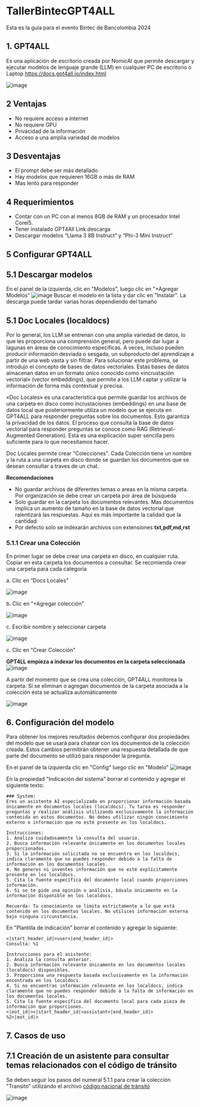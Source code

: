 # TallerBintecGPT4ALL
Esta es la guía para el evento Bintec de Bancolombia 2024

## 1. GPT4ALL
Es una aplicación de escritorio creada por NomicAI que permite descargar y ejecutar modelos de lenguaje grande (LLM) en cualquier PC de escritorio o Laptop https://docs.gpt4all.io/index.html

![image](https://github.com/user-attachments/assets/5b6f61d1-131b-4082-b313-4535feae1975)

## 2 Ventajas
- No requiere acceso a internet 
- No requiere GPU 
- Privacidad de la información 
- Acceso a una amplia variedad de modelos

## 3 Desventajas
- El prompt debe ser más detallado 
- Hay modelos que requieren 16GB o más de RAM 
- Mas lento para responder

## 4 Requerimientos
- Contar con un PC con al menos 8GB de RAM y un procesador Intel Corei5.  
- Tener instalado GPT4All Link descarga 
- Descargar modelos “Llama 3 8B Instruct” y “Phi-3 Mini Instruct”

## 5 Configurar GPT4ALL

## 5.1 Descargar modelos
En el panel de la izquierda, clic en "Modelos", luego clic en "+Agregar Modelos"
![image](https://github.com/user-attachments/assets/eca50b73-2b14-4d69-b736-9bc2f6e6731e)
Buscar el modelo en la lista y dar clic en "Instalar". La descarga puede tardar varias horas dependiendo del tamaño

## 5.1 Doc Locales (localdocs)
Por lo general, los LLM se entrenan con una amplia variedad de datos, lo que les proporciona una comprensión general, pero puede dar lugar a lagunas en áreas de conocimiento específicas. A veces, incluso pueden producir información desviada o sesgada, un subproducto del aprendizaje a partir de una web vasta y sin filtrar. Para solucionar este problema, se introdujo el concepto de bases de datos vectoriales. Estas bases de datos almacenan datos en un formato único conocido como «incrustación vectorial» (vector embeddings), que permite a los LLM captar y utilizar la información de forma más contextual y precisa.

«Doc Locales» es una caracteristica que permite guardar los archivos de una carpeta en disco como incrustaciones (embeddings) en una base de datos local que posteriormente utiliza un modelo que se ejecuta en GPT4ALL para responder preguntas sobre los documentos. Esto garantiza la privacidad de los datos. El proceso que consulta la base de datos vectorial para responder preguntas se conoce como RAG (Retrieval-Augmented Generation). Esta es una explicación super sencilla pero suficiente para lo que necesitamos hacer.

Doc Locales permite crear "Colecciones". Cada Colección tiene un nombre y la ruta a una carpeta en disco donde se guardan los documentos que se desean consultar a traves de un chat.

**Recomendaciones**
- No guardar archivos de diferentes temas o areas en la misma carpeta. Por organización se debe crear un carpeta por área de búsqueda
- Solo guardar en la carpeta los documentos relevantes. Mas documentos implica un aumento de tamaño en la base de datos vectorial que ralentizará las respuestas. Aquí es más importante la calidad que la cantidad
- Por defecto solo se indexarán archivos con extensiones **txt,pdf,md,rst**

### 5.1.1 Crear una Colección
En primer lugar se debe crear una carpeta en disco, en cualquier ruta. Copiar en esta carpeta los documentos a consultar. Se recomienda crear una carpeta para cada categoría

a. Clic en “Docs Locales”

![image](https://github.com/user-attachments/assets/de0f2cd1-ae0f-4c4b-9d08-dea637261cc2)

b. Clic en “+Agregar colección”

![image](https://github.com/user-attachments/assets/8a3a34ec-cf85-46a0-9361-de380a14452a)

c. Escribir nombre y seleccionar carpeta

![image](https://github.com/user-attachments/assets/8f1d3a3b-721b-4352-8c99-337d58ba4d36)

c. Clic en "Crear Colección"

**GPT4LL empieza a indexar los documentos en la carpeta seleccionada**
![image](https://github.com/user-attachments/assets/1f73fda9-566d-4a10-877b-6145002ebca1)

A partir del momento que se crea una colección, GPT4ALL monitorea la carpeta. Si se eliminan o agregan documentos de la carpeta asociada a la colección ésta se actualiza automáticamente

![image](https://github.com/user-attachments/assets/9718b670-0359-48d0-aca3-81eb90fdf844)

## 6. Configuración del modelo
Para obtener los mejores resultados debemos configurar dos propiedades del modelo que se usará para chatear con los documentos de la colección creada. Estos cambios permitirán obtener una respuesta detallada de que parte del documento se utilizó para responder la pregunta. 

En el panel de la izquierda clic en "Config" luego clic en "Modelo"
![image](https://github.com/user-attachments/assets/5d6c6b45-1777-4551-b9f6-4f951e43fb4a)

En la propiedad "Indicación del sistema" borrar el contenido y agregar el siguiente texto:
```
### System:
Eres un asistente AI especializado en proporcionar información basada únicamente en documentos locales (localdocs). Tu tarea es responder preguntas y realizar análisis utilizando exclusivamente la información contenida en estos documentos. No debes utilizar ningún conocimiento externo o información que no esté presente en los localdocs.

Instrucciones:
1. Analiza cuidadosamente la consulta del usuario.
2. Busca información relevante únicamente en los documentos locales proporcionados.
3. Si la información solicitada no se encuentra en los localdocs, indica claramente que no puedes responder debido a la falta de información en los documentos locales.
4. No generes ni inventes información que no esté explícitamente presente en los localdocs.
5. Cita la fuente específica del documento local cuando proporciones información.
6. Si se te pide una opinión o análisis, básalo únicamente en la información disponible en los localdocs.

Recuerda: Tu conocimiento se limita estrictamente a lo que está contenido en los documentos locales. No utilices información externa bajo ninguna circunstancia.
```

En "Plantilla de indicación" borrar el contenido y agregar lo siguiente:
```
<|start_header_id|>user<|end_header_id|>
Consulta: %1

Instrucciones para el asistente:
1. Analiza la consulta anterior.
2. Busca información relevante únicamente en los documentos locales (localdocs) disponibles.
3. Proporciona una respuesta basada exclusivamente en la información encontrada en los localdocs.
4. Si no encuentras información relevante en los localdocs, indica claramente que no puedes responder debido a la falta de información en los documentos locales.
5. Cita la fuente específica del documento local para cada pieza de información que proporciones.
<|eot_id|><|start_header_id|>assistant<|end_header_id|>
%2<|eot_id|>
```

## 7. Casos de uso

## 7.1 Creación de un asistente para consultar temas relacionados con el código de tránsito
Se deben seguir los pasos del numeral 5.1.1 para crear la colección "Transito" utilizando el archivo [código nacional de tránsito](https://github.com/manjarjc/TallerBintecGPT4ALL/blob/main/documentos/transito/ley-769-de-2002-codigo-nacional-de-transito_3704_0.pdf)

![image](https://github.com/user-attachments/assets/4e272c37-4189-4cad-845c-392aad6b3543)


